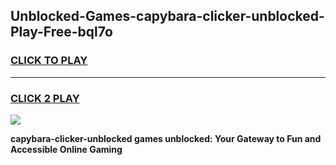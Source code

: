 
## Unblocked-Games-capybara-clicker-unblocked-Play-Free-bql7o
<h3>
<a href="https://premium76.site?title=capybara-clicker-unblocked&ref=10A">CLICK TO PLAY</a></h3>
<hr>

<h3>
<a href="https://premium76.site?title=capybara-clicker-unblocked&ref=10A">CLICK 2 PLAY</a>
  
</h3>

<a href="https://premium76.site?title=capybara-clicker-unblocked&ref=10A"><img src="https://clearcache.store/games.png"></a>


**capybara-clicker-unblocked games unblocked: Your Gateway to Fun and Accessible Online Gaming**
